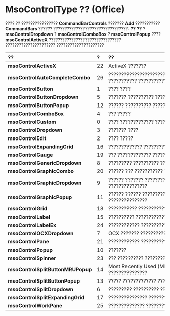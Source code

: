 
# MsoControlType ?? (Office)

???? ?? ???????????????? **CommandBarControls** ??????? **Add** ??????????? **CommandBars** ?????? ?????????????????????????????????: **??** **??** ? **msoControlDropdown** ? **msoControlComboBox** ? **msoControlPopup** ???? **msoControlActiveX** ???????????????????????????????? ?????????????????????? ?????????????????????



|**??**|**?**|**??**|
|:-----|:-----|:-----|
|**msoControlActiveX**|22|ActiveX ???????|
|**msoControlAutoCompleteCombo**|26|??????????????????????????????????????? ??????????? ???????????????|
|**msoControlButton**|1|???? ????|
|**msoControlButtonDropdown**|5|??????? ?????????? ???????????????|
|**msoControlButtonPopup**|12|?????? ?????????? ???????????????|
|**msoControlComboBox**|4|??? ?????|
|**msoControlCustom**|0|???? ????????????? ???????????????|
|**msoControlDropdown**|3|??????? ????|
|**msoControlEdit**|2|???? ?????|
|**msoControlExpandingGrid**|16|????????????? ???????????????|
|**msoControlGauge**|19|??? ????????????? ???????????????|
|**msoControlGenericDropdown**|8|????????? ?????????? ???????????????|
|**msoControlGraphicCombo**|20|?????? ??? ??????????? ???????????????|
|**msoControlGraphicDropdown**|9|?????? ??????? ?????????? ???????????????|
|**msoControlGraphicPopup**|11|?????? ?????? ??????????? ???????????????|
|**msoControlGrid**|18|??????????? ???????????????|
|**msoControlLabel**|15|?????????? ???????????????|
|**msoControlLabelEx**|24|???????????? ???????????????|
|**msoControlOCXDropdown**|7|OCX ??????? ?????????? ???????????????|
|**msoControlPane**|21|???????????? ???????????????|
|**msoControlPopup**|10|???????|
|**msoControlSpinner**|23|??? ?????????? ???????????????|
|**msoControlSplitButtonMRUPopup**|14|Most Recently Used (MRU) ????????????? ???????????????|
|**msoControlSplitButtonPopup**|13|????? ????????????? ???????????????|
|**msoControlSplitDropdown**|6|????????? ?????????? ???????????????|
|**msoControlSplitExpandingGrid**|17|??????????????? ???????????????|
|**msoControlWorkPane**|25|?????????????? ???????????????|
